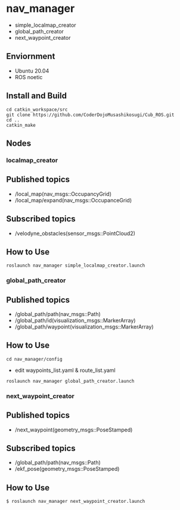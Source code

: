 # nav_manager
- simple_localmap_creator
- global_path_creator
- next_waypoint_creator

## Enviornment
- Ubuntu 20.04
- ROS noetic

## Install and Build

```
cd catkin_workspace/src
git clone https://github.com/CoderDojoMusashikosugi/Cub_ROS.git
cd ..
catkin_make
```

## Nodes
### localmap_creator
## Published topics
- /local_map(nav_msgs::OccupancyGrid)
- /local_map/expand(nav_msgs::OccupanceGrid)
## Subscribed topics
- /velodyne_obstacles(sensor_msgs::PointCloud2)
<!-- ## Parameters -->
## How to Use
```
roslaunch nav_manager simple_localmap_creator.launch
```

### global_path_creator
## Published topics
- /global_path/path(nav_msgs::Path)
- /global_path/id(visualization_msgs::MarkerArray)
- /global_path/waypoint(visualization_msgs::MarkerArray)

<!-- ## Subscribed topics -->
<!-- - / -->
<!-- ## Parameters -->
## How to Use
```
cd nav_manager/config
```
- edit waypoints_list.yaml & route_list.yaml
```
roslaunch nav_manager global_path_creator.launch
```

### next_waypoint_creator
## Published topics
- /next_waypoint(geometry_msgs::PoseStamped)

## Subscribed topics
- /global_path/path(nav_msgs::Path)
- /ekf_pose(geometry_msgs::PoseStamped)

<!-- ## Parameters -->
## How to Use
```
$ roslaunch nav_manager next_waypoint_creator.launch 
```